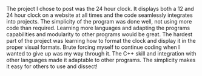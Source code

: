 The project I chose to post was the 24 hour clock.
It displays both a 12 and 24 hour clock on a website at all times and the code seamlessly integrates into projects.
The simplicity of the program was done well, not using more code than required.
Learning more languages and adapting the programs capabilities and modularity to other programs would be great.
The hardest part of the project was learning how to format the clock and display it in the proper visual formats.
Brute forcing myself to continue coding when I wanted to give up was my way through it.
The C++ skill and integration with other languages made it adaptable to other programs.
The simplicity makes it easy for others to use and dissect!
